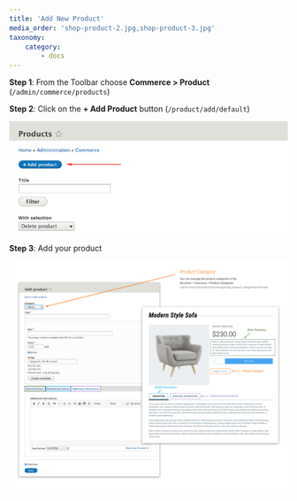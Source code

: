 ```yaml
---
title: 'Add New Product'
media_order: 'shop-product-2.jpg,shop-product-3.jpg'
taxonomy:
    category:
        - docs
---
```


**Step 1**: From the Toolbar choose **Commerce > Product** (`/admin/commerce/products`)

**Step 2**: Click on the **+ Add Product** button (`/product/add/default`)

![](shop-product-2.jpg)

**Step 3**: Add your product

![](shop-product-3.jpg)
